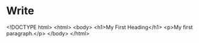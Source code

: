 # Write
&lt;!DOCTYPE html> &lt;html> &lt;body>  &lt;h1>My First Heading&lt;/h1>  &lt;p>My first paragraph.&lt;/p>  &lt;/body> &lt;/html>
